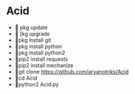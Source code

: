 # Acid
- 👀 pkg update
- 👀 [kg upgrade
- 👀pkg install git
- 👀pkg install python
- 👀pkg install python2
- 👀pip2 install requests
- 👀pip2 install mechanize
- 👀git clone https://github.com/aryanotriks/Acid
- 👀cd Acid
- 👀python2 Acid.py
